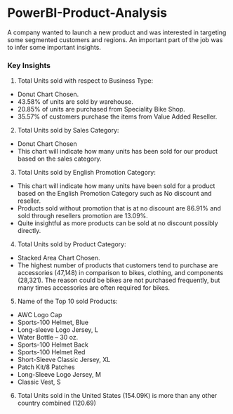 # PowerBI-Product-Analysis

A company wanted to launch a new product and was interested in targeting some segmented customers and regions. An important part of the job was to infer some important insights.

### Key Insights
1. Total Units sold with respect to Business Type:
-	Donut Chart Chosen.
-	43.58% of units are sold by warehouse.
-	20.85% of units are purchased from Speciality Bike Shop.
-	35.57% of customers purchase the items from Value Added Reseller.

2. Total Units sold by Sales Category:
-	Donut Chart Chosen
-	This chart will indicate how many units has been sold for our product based on the sales category.

3. Total Units sold by English Promotion Category:
-	This chart will indicate how many units have been sold for a product based on the English Promotion Category such as No discount and reseller.
-	Products sold without promotion that is at no discount are 86.91% and sold through resellers promotion are 13.09%. 
-	Quite insightful as more products can be sold at no discount possibly directly.

4. Total Units sold by Product Category:
-	Stacked Area Chart Chosen. 
-	The highest number of products that customers tend to purchase are accessories (47,148) in comparison to bikes, clothing, and components (28,321). The reason could be bikes are not purchased frequently, but many times accessories are often required for bikes.

5. Name of the Top 10 sold Products:
- AWC Logo Cap
- Sports-100 Helmet, Blue
- Long-sleeve Logo Jersey, L
- Water Bottle – 30 oz.
- Sports-100 Helmet Back
- Sports-100 Helmet Red
- Short-Sleeve Classic Jersey, XL
- Patch Kit/8 Patches
- Long-Sleeve Logo Jersey, M
- Classic Vest, S

6. Total Units sold in the United States (154.09K) is more than any other country combined (120.69)


